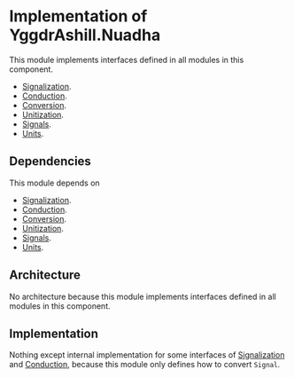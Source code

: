 # Implementation of YggdrAshill.Nuadha

This module implements interfaces defined in all modules in this component.

- [Signalization](./Signalization.md).
- [Conduction](./Conduction.md).
- [Conversion](./Conversion.md).
- [Unitization](./Unitization.md).
- [Signals](./Unitization.md).
- [Units](./Unitization.md).

## Dependencies

This module depends on

- [Signalization](./Signalization.md).
- [Conduction](./Conduction.md).
- [Conversion](./Conversion.md).
- [Unitization](./Unitization.md).
- [Signals](./Unitization.md).
- [Units](./Unitization.md).

## Architecture

No architecture because this module implements interfaces defined in all modules in this component.

## Implementation

Nothing except internal implementation for some interfaces of [Signalization](./Signalization.md) and [Conduction](./Conduction.md), because this module only defines how to convert `Signal`.
